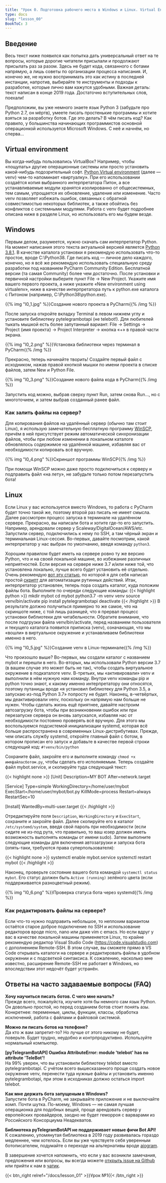 ```yaml
---
title: "Урок 0. Подготовка рабочего места в Windows и Linux. Virtual Environment (venv). Ответы на вопросы"
type: docs
slug: "lesson_00"
BookToC: 3
---
```


## Введение
Весь текст ниже появился как попытка дать универсальный ответ на те вопросы, которые дорогие читатели присылали и продолжают присылать раз за разом. Здесь не будет кода, связанного с ботами напрямую, а лишь советы по организации процесса написания. И, конечно же, не нужно воспринимать это как истину в последней инстанции, напротив, выбирайте те инструменты и подходы к разработке, которые лично вам кажутся удобными. Важная деталь: текст написан в конце 2019 года. Достаточно вступительных слов, поехали!

Предположим, вы уже немного знаете язык Python 3 (забудьте про Python 2.7, он мёртв), умеете писать простенькие программы и хотите взяться за разработку ботов. Где это делать? В чём писать код? Как правило, у большинства начинающих программистов основной операционкой используется Microsoft Windows. С неё и начнём, но сперва…

## Virtual environment
Вы когда-нибудь пользовались VirtualBox? Например, чтобы «пощупать» другие операционные системы или просто установить какой-нибудь подозрительный софт. [Python Virtual environment](https://docs.python.org/3/library/venv.html) (далее — venv) чем-то напоминает «виртуалку». При его использовании создаётся копия выбранного интерпретатора Питон, а все устанавливаемые модули хранятся изолированно от общесистемных, тем самым, упрощается их обновление, удаление или изменение. Часто venv позволяет избежать ошибок, связанных с обратной совместимостью некоторых библиотек, а также обойтись без конфликтов с системными модулями.
Работа с venv будет подробнее описана ниже в разделе Linux, но использовать его мы будем везде.

## Windows
Первым делом, разумеется, нужно скачать сам интерпретатор Python. На момент написания этого текста актуальной версией является [Python 3.8.1](https://www.python.org/downloads/release/python-381). В качестве каталога установки я рекомендую использовать что-то простое, вроде C:\Python38. 
Где писать код — личное дело каждого, конечно, но я всё же рекомендую использовать специальную среду разработки под названием PyCharm Community Edition. Бесплатной версии (та самая Community) более чем достаточно.
После установки и первичной настройки выберите пункт File -> New Project. Укажите имя вашего первого проекта, а ниже укажите «New environment using virtualenv», ниже в качестве интерпретатора путь к python.exe каталога с Питоном (например, C:\Python38\python.exe).

{{% img "l0_1.jpg" %}}Создание нового проекта в PyCharm{{% /img %}} 

После запуска откройте вкладку Terminal в левом нижнем углу и установите библиотеку pytelegrambotapi (не telebot!). Для любителей тыкать мышкой есть более запутанный вариант: File -> Settings -> Project {имя проекта} -> Project Interpreter -> кнопка «+» в правой части экрана.

{{% img "l0_2.png" %}}Установка библиотеки через терминал в PyCharm{{% /img %}} 

Прекрасно, теперь начинайте творить! Создайте первый файл с исходником, нажав правой кнопкой мышки по имени проекта в списке файлов, затем New и Python File.

{{% img "l0_3.png" %}}Создание нового файла кода в PyCharm{{% /img %}} 

Запустить код можно, выбрав сверху пункт Run, затем снова Run…, но с многоточием, и затем выбрав созданный ранее файл.

### Как залить файлы на сервер?
Для копирования файлов на удалённый сервер (обычно там стоит Linux), я использую замечательную бесплатную программу [WinSCP](https://winscp.net/eng/download.php), причём в ней присутствует режим автоматической синхронизации файлов, чтобы при любом изменении в локальном каталоге обновлялось содержимое на удалённой машине, избавляя вас от необходимости копировать всё вручную.

{{% img "l0_4.png" %}}Скриншот программы WinSCP{{% /img %}} 

При помощи WinSCP можно даже просто подключиться к серверу и подправить файл «на лету», не забудьте только потом перезапустить бота!

## Linux
Если Linux у вас используется вместо Windows, то работа с PyCharm будет точно такой же, поэтому второй раз писать не имеет смысла. Далее рассмотрен процесс запуска в терминале на удалённом сервере.
Прекрасно, вы написали бота и хотите где-то его запустить. Например, арендовали сервер у Scaleway/DigitalOcean/AWS/etc. Запустили сервер, подключились к нему по SSH, а там чёрный экран и терминальная Linux-сессия. Во-первых, давайте посмотрим, какой интерпретатор у нас выбран по умолчанию, введя команду `python3`.

Хорошим правилом будет иметь на сервере ровно ту же версию Python, что и на своей локальной машине, во избежание различных неприятностей. Если версия на сервере ниже 3.7 и/или ниже той, что установлена локально, лучше всего будет установить её отдельно. Очень рекомендую [вот эту статью](https://tecadmin.net/install-python-3-7-on-ubuntu-linuxmint/), по которой я для себя написал простой [скрипт](https://gist.github.com/MasterGroosha/e22682749ba3cf91baf52ce82e108ce8) для автоматизации рутинных действий.
Итак, интерпретатор установлен, теперь пора создать каталог, куда положим файлы бота. Выполните по очереди следующие команды:
{{< highlight python >}}
mkdir mybot
cd mybot
python3.7 -m venv venv
source venv/bin/activate
pip install pytelegrambotapi
deactivate
{{< /highlight >}}
В результате должно получиться примерно то же самое, что на скриншоте ниже, с той лишь разницей, что я прервал процесс установки библиотеки для читабельности. Обратите внимание, что после подгрузки файла venv/bin/activate, перед названием пользователя и текущего каталога появится приписка (venv), означающая, что мы «вошли» в виртуальное окружение и устанавливаем библиотеки именно в него.

{{% img "l0_5.jpg" %}}Создание venv в Linux-терминале{{% /img %}} 

Что произошло выше? Во-первых, мы создали каталог с названием mybot и перешли в него. Во-вторых, мы использовали Python версии 3.7 (в вашем случае это может быть не так), чтобы создать виртуальное окружение в подкаталоге venv. В-третьих, мы «активировали» venv и выполнили в нём нужную нам команду. Внутри venv команды pip и python точно знают, к какому именно интерпретатору они относятся, поэтому путаницы вроде «я установил библиотеку для Python 3.5, а запускаю из-под Python 3.7» попросту не будет. Наконец, в-четвёртых, мы деактивировали venv, поскольку он напрямую нам больше не нужен.
Чтобы сделать жизнь ещё приятнее, давайте настроим автозагрузку бота, чтобы при возникновении ошибок или при перезапуске сервера он вновь запускался, избавляя нас от необходимости постоянно проверять всё вручную. Для этого мы воспользуемся подсистемой инициализации systemd, которая всё больше распространена в современных Linux-дистрибутивах. Прежде, чем описать службу systemd, откройте главный файл с ботом, в котором прописан его запуск и добавьте в качестве первой строки следующий код:
`#!venv/bin/python`

Сохраните файл, закройте его и выполните команду `chmod +x имяфайласботом.py`, чтобы сделать его исполняемым.
Теперь создайте файл mybot.service, и скопируйте туда следующий текст:

{{< highlight none >}}
[Unit]
Description=MY BOT
After=network.target

[Service]
Type=simple
WorkingDirectory=/home/user/mybot
ExecStart=/home/user/mybot/bot.py
KillMode=process
Restart=always
RestartSec=10

[Install]
WantedBy=multi-user.target
{{< /highlight >}}

Отредактируйте поля `Description`, `WorkingDirectory` и `ExecStart`, сохраните и закройте файл. Далее скопируйте его в каталог `/etc/systemd/system`, введя свой пароль при необходимости (если сидите не из-под рута, что правильно, то ваш юзер должен иметь возможность выполнять команды от имени sudo). Затем выполните следующие команды для включения автозагрузки и запуска бота (опять-таки, требуются права суперпользователя):

{{< highlight none >}}
systemctl enable mybot.service
systemctl restart mybot
{{< /highlight >}}

Наконец, проверьте состояние вашего бота командой `systemctl status mybot`. Его статус должен быть `Active (running)` зелёного цвета (если поддерживается разноцветный режим).

{{% img "l0_6.png" %}}Проверка статуса бота через systemd{{% /img %}} 

### Как редактировать файлы на сервере?
Если что-то нужно подправить небольшое, то неплохим вариантом остаётся старое доброе подключение по SSH и использование редакторов вроде micro, nano или даже vim с emacs. Но если вдруг у вас в качестве локальной машины применяется Linux, то крайне рекомендую редактор Visual Studio Code (https://code.visualstudio.com) с дополнением Remote-SSH. В этом случае, вы сможете прямо в VS Code открывать каталоги на сервере и редактировать файлы в удобном окружении и с подсветкой синтаксиса. К сожалению, насколько мне известно, расширение Remote-SSH не работает в Windows, но впоследствии этот недочёт будет устранён.

## Ответы на часто задаваемые вопросы (FAQ)
**Хочу научиться писать ботов. С чего мне начать?**  
Прежде всего, пожалуйста, изучите хотя бы немного сам язык Python. Он довольно простой, но перед созданием ботов стоит понять азы. Конкретнее: переменные, циклы, функции, классы, обработка исключений, работа с файлами и файловой системой.

**Можно ли писать ботов на телефоне?**  
Да кто ж вам запретит-то? Но лучше от этого никому не будет, поверьте. Будет трудно, неудобно и контрпродуктивно. Используйте нормальный компьютер.

**[pyTelegramBotAPI] Ошибка AttributeError: module 'telebot' has no attribute 'TeleBot'!**  
На 99% уверен, что вы установили библиотеку telebot вместо pytelegrambotapi. С учётом всего вышесказанного проще создать новое окружение venv, перенести туда нужные файлы и установить именно pytelegrambotapi, при этом в исходниках должно остаться import telebot.

**Как мне держать бота запущеным в Windows?**  
Запустите бота в PyCharm, не закрывайте приложение и не выключайте комп. Почти шутка. По-моему, Windows — не самая лучшая операционка для подобных вещей, проще арендовать сервер у европейских провайдеров, заодно не будет геморроя с варварами из Российского Консорциума Неадекватов.

**Библиотека pyTelegramBotAPI не поддерживает новые фичи Bot API!**  
К сожалению, упомянутая библиотека в 2019 году развивалась гораздо медленнее, чем хотелось. Если вы уже чувствуете себя уверенным ботописателем, подумайте о переходе на альтернативы вроде [aiogram](https://github.com/aiogram/aiogram).


В завершение хочется напомнить, что если у вас возникли замечания, предложения или вопросы, вы всегда можете [открыть issue на Github](https://github.com/MasterGroosha/telegram-tutorial/issues) или прийти к нам в [чатик](https://t.me/joinchat/ABtnIE7H7Q3TRRh8n8uNww).


{{< btn_right relref="/docs/lesson_01" >}}Урок №1{{< /btn_right >}}
